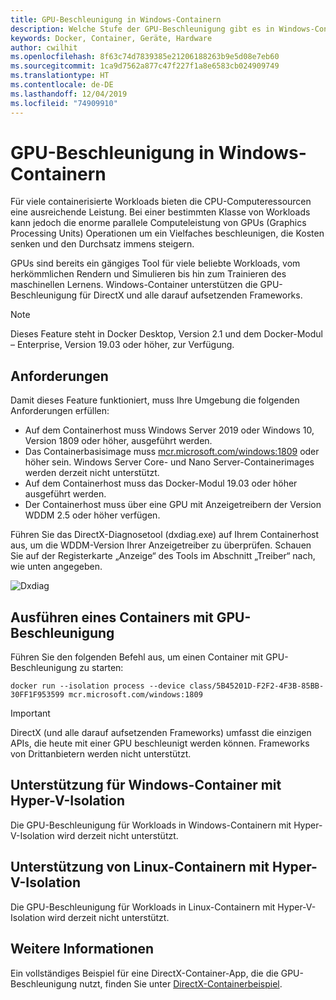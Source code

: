 ```yaml
---
title: GPU-Beschleunigung in Windows-Containern
description: Welche Stufe der GPU-Beschleunigung gibt es in Windows-Containern?
keywords: Docker, Container, Geräte, Hardware
author: cwilhit
ms.openlocfilehash: 8f63c74d7839385e21206188263b9e5d08e7eb60
ms.sourcegitcommit: 1ca9d7562a877c47f227f1a8e6583cb024909749
ms.translationtype: HT
ms.contentlocale: de-DE
ms.lasthandoff: 12/04/2019
ms.locfileid: "74909910"
---
```

# <a name="gpu-acceleration-in-windows-containers"></a>GPU-Beschleunigung in Windows-Containern

Für viele containerisierte Workloads bieten die CPU-Computeressourcen eine ausreichende Leistung. Bei einer bestimmten Klasse von Workloads kann jedoch die enorme parallele Computeleistung von GPUs (Graphics Processing Units) Operationen um ein Vielfaches beschleunigen, die Kosten senken und den Durchsatz immens steigern.

GPUs sind bereits ein gängiges Tool für viele beliebte Workloads, vom herkömmlichen Rendern und Simulieren bis hin zum Trainieren des maschinellen Lernens. Windows-Container unterstützen die GPU-Beschleunigung für DirectX und alle darauf aufsetzenden Frameworks.

> [!NOTE]
> Dieses Feature steht in Docker Desktop, Version 2.1 und dem Docker-Modul – Enterprise, Version 19.03 oder höher, zur Verfügung.

## <a name="requirements"></a>Anforderungen

Damit dieses Feature funktioniert, muss Ihre Umgebung die folgenden Anforderungen erfüllen:

- Auf dem Containerhost muss Windows Server 2019 oder Windows 10, Version 1809 oder höher, ausgeführt werden.
- Das Containerbasisimage muss [mcr.microsoft.com/windows:1809](https://hub.docker.com/_/microsoft-windows) oder höher sein. Windows Server Core- und Nano Server-Containerimages werden derzeit nicht unterstützt.
- Auf dem Containerhost muss das Docker-Modul 19.03 oder höher ausgeführt werden.
- Der Containerhost muss über eine GPU mit Anzeigetreibern der Version WDDM 2.5 oder höher verfügen.

Führen Sie das DirectX-Diagnosetool (dxdiag.exe) auf Ihrem Containerhost aus, um die WDDM-Version Ihrer Anzeigetreiber zu überprüfen. Schauen Sie auf der Registerkarte „Anzeige“ des Tools im Abschnitt „Treiber“ nach, wie unten angegeben.

![Dxdiag](media/dxdiag.png)

## <a name="run-a-container-with-gpu-acceleration"></a>Ausführen eines Containers mit GPU-Beschleunigung

Führen Sie den folgenden Befehl aus, um einen Container mit GPU-Beschleunigung zu starten:

```shell
docker run --isolation process --device class/5B45201D-F2F2-4F3B-85BB-30FF1F953599 mcr.microsoft.com/windows:1809
```

> [!IMPORTANT]
> DirectX (und alle darauf aufsetzenden Frameworks) umfasst die einzigen APIs, die heute mit einer GPU beschleunigt werden können. Frameworks von Drittanbietern werden nicht unterstützt.

## <a name="hyper-v-isolated-windows-container-support"></a>Unterstützung für Windows-Container mit Hyper-V-Isolation

Die GPU-Beschleunigung für Workloads in Windows-Containern mit Hyper-V-Isolation wird derzeit nicht unterstützt.

## <a name="hyper-v-isolated-linux-container-support"></a>Unterstützung von Linux-Containern mit Hyper-V-Isolation

Die GPU-Beschleunigung für Workloads in Linux-Containern mit Hyper-V-Isolation wird derzeit nicht unterstützt.

## <a name="more-information"></a>Weitere Informationen

Ein vollständiges Beispiel für eine DirectX-Container-App, die die GPU-Beschleunigung nutzt, finden Sie unter [DirectX-Containerbeispiel](https://github.com/MicrosoftDocs/Virtualization-Documentation/tree/master/windows-container-samples/directx).
